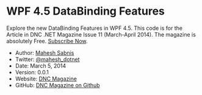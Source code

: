 WPF 4.5 DataBinding Features
==========================

Explore the new DataBinding Features in WPF 4.5. This code is for the Article in DNC .NET Magazine Issue 11 (March-April 2014). The magazine is absolutely Free. [Subscribe Now](http://www.dotnetcurry.com/magazine).

* Author: [Mahesh Sabnis](http://www.dotnetcurry.com/Author.aspx?AuthorName=Mahesh%20Sabnis)
* Twitter: [@mahesh_dotnet](http://www.twitter.com/raj_kba)
* Date: March 5, 2014
* Version: 0.0.1
* Website: [DNC Magazine](http://www.dncmagazine.com)
* GitHub: [DNC Magazine on Github](https://github.com/dotnetcurry/wpf-data-binding-features)
